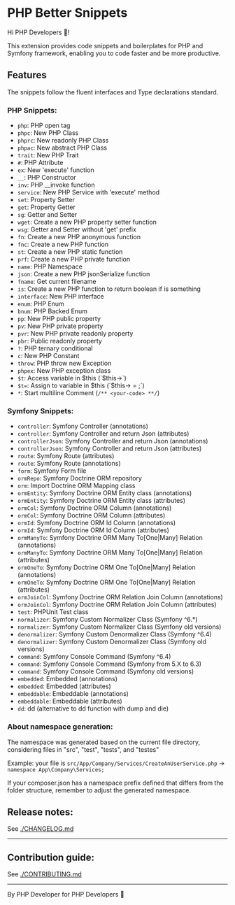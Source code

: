 # PHP Better Snippets

Hi PHP Developers 👋!

This extension provides code snippets and boilerplates for PHP and Symfony framework, enabling you to code faster and be more productive.

## Features

The snippets follow the fluent interfaces and Type declarations standard.

### PHP Snippets:

 - `php`: PHP open tag
 - `phpc`: New PHP Class
 - `phprc`: New readonly PHP Class
 - `phpac`: New abstract PHP Class
 - `trait`: New PHP Trait
 - `#`: PHP Attribute
 - `ex`: New 'execute' function
 - `__`: PHP Constructor
 - `inv`: PHP __invoke function
 - `service`: New PHP Service with 'execute' method
 - `set`: Property Setter
 - `get`: Property Getter
 - `sg`: Getter and Setter
 - `wget`: Create a new PHP property setter function
 - `wsg`: Getter and Setter without 'get' prefix
 - `fn`: Create a new PHP anonymous function
 - `fnc`: Create a new PHP function
 - `st`: Create a new PHP static function
 - `prf`: Create a new PHP private function
 - `name`: PHP Namespace
 - `json`: Create a new PHP jsonSerialize function
 - `fname`: Get current filename
 - `is`: Create a new PHP function to return boolean if is something
 - `interface`: New PHP interface
 - `enum`: PHP Enum
 - `bnum`: PHP Backed Enum
 - `pp`: New PHP public property
 - `pv`: New PHP private property
 - `pvr`: New PHP private readonly property
 - `pbr`: Public readonly property
 - `?`: PHP ternary conditional
 - `c`: New PHP Constant
 - `throw`: PHP throw new Exception
 - `phpex`: New PHP exception class
 - `$t`: Access variable in $this (`$this-><name>`)
 - `$t=`: Assign to variable in $this (`$this-><name> = </name>;`)
 - `*`: Start multiline Comment (`/** <your-code> **/`)

### Symfony Snippets:

 - `controller`: Symfony Controller (annotations)
 - `controller`: Symfony Controller and return Json (attributes)
 - `controllerJson`: Symfony Controller and return Json (annotations)
 - `controllerJson`: Symfony Controller and return Json (attributes)
 - `route`: Symfony Route (attributes)
 - `route`: Symfony Route (annotations)
 - `form`: Symfony Form file
 - `ormRepo`: Symfony Doctrine ORM repository
 - `orm`: Import Doctrine ORM Mapping class
 - `ormEntity`: Symfony Doctrine ORM Entity class (annotations)
 - `ormEntity`: Symfony Doctrine ORM Entity class (attributes)
 - `ormCol`: Symfony Doctrine ORM Column (annotations)
 - `ormCol`: Symfony Doctrine ORM Column (attributes)
 - `ormId`: Symfony Doctrine ORM Id Column (annotations)
 - `ormId`: Symfony Doctrine ORM Id Column (attributes)
 - `ormManyTo`: Symfony Doctrine ORM Many To[One|Many] Relation (annotations)
 - `ormManyTo`: Symfony Doctrine ORM Many To[One|Many] Relation (attributes)
 - `ormOneTo`: Symfony Doctrine ORM One To[One|Many] Relation (annotations)
 - `ormOneTo`: Symfony Doctrine ORM One To[One|Many] Relation (attributes)
 - `ormJoinCol`: Symfony Doctrine ORM Relation Join Column (annotations)
 - `ormJoinCol`: Symfony Doctrine ORM Relation Join Column (attributes)
 - `test`: PHPUnit Test class
 - `normalizer`: Symfony Custom Normalizer Class (Symfony ^6.*)
 - `normalizer`: Symfony Custom Normalizer Class (Symfony old versions)
 - `denormalizer`: Symfony Custom Denormalizer Class (Symfony ^6.4)
 - `denormalizer`: Symfony Custom Denormalizer Class (Symfony old versions)
 - `command`: Symfony Console Command (Symfony ^6.4)
 - `command`: Symfony Console Command (Symfony from 5.X to 6.3)
 - `command`: Symfony Console Command (Symfony old versions)
 - `embedded`: Embedded (annotations)
 - `embedded`: Embedded (attributes)
 - `embeddable`: Embeddable (annotations)
 - `embeddable`: Embeddable (attributes)
 - `dd`: dd (alternative to dd function with dump and die)

### About namespace generation:

The namespace was generated based on the current file directory, considering files in "src", "test", "tests", and "testes"

Example:
  your file is `src/App/Company/Services/CreateAnUserService.php` -> `namespace App\Company\Services;`
  
If your composer.json has a namespace prefix defined that differs from the folder structure, remember to adjust the generated namespace.

## Release notes:
See [./CHANGELOG.md](./CHANGELOG.md)

---

## Contribution guide:
See [./CONTRIBUTING.md](./CONTRIBUTING.md)

---

By PHP Developer for PHP Developers 🐘

